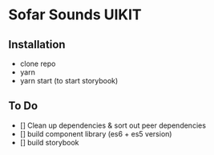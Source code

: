 # Sofar Sounds UIKIT

## Installation

- clone repo
- yarn
- yarn start (to start storybook)


## To Do

- [] Clean up dependencies & sort out peer dependencies
- [] build component library (es6 + es5 version)
- [] build storybook
